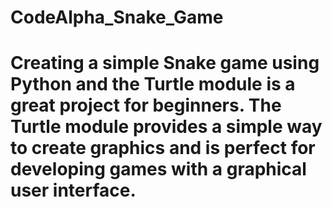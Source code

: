 # CodeAlpha_Snake_Game

# Creating a simple Snake game using Python and the Turtle module is a great project for beginners. The Turtle module provides a simple way to create graphics and is perfect for developing games with a graphical user interface. 
